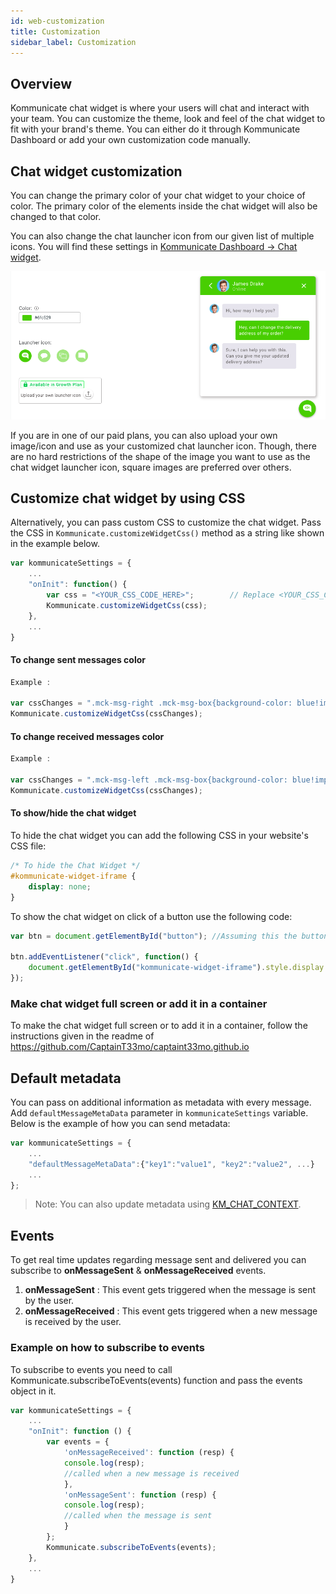 ```yaml
---
id: web-customization
title: Customization
sidebar_label: Customization
---
```


## Overview

Kommunicate chat widget is where your users will chat and interact with your team. You can customize the theme, look and feel of the chat widget to fit with your brand's theme. You can either do it through Kommunicate Dashboard or add your own customization code manually.

## Chat widget customization

You can change the primary color of your chat widget to your choice of color. The primary color of the elements inside the chat widget will also be changed to that color. 

You can also change the chat launcher icon from our given list of multiple icons. You will find these settings in 
<a href="https://dashboard.kommunicate.io/settings/chat-widget-customization" target="_blank">Kommunicate Dashboard -> Chat widget</a>.

![Chat_Widget_Customization.png](assets/Chat_Widget_Customization.png)

If you are in one of our paid plans, you can also upload your own image/icon and use as your customized chat launcher icon.  Though, there are no hard restrictions of the shape of the image you want to use as the chat widget launcher icon, square images are preferred over others.

## Customize chat widget by using CSS

Alternatively, you can pass custom CSS to customize the chat widget. Pass the CSS in `Kommunicate.customizeWidgetCss()` method as a string like shown in the example below.

```javascript
var kommunicateSettings = {
    ...
    "onInit": function() {
        var css = "<YOUR_CSS_CODE_HERE>";        // Replace <YOUR_CSS_CODE_HERE> with the CSS you want to override.
        Kommunicate.customizeWidgetCss(css);
    },
    ...
}
```

#### To change sent messages color

```javascript
Example : 

var cssChanges = ".mck-msg-right .mck-msg-box{background-color: blue!important;color:yellow!important;}";
Kommunicate.customizeWidgetCss(cssChanges);

```

#### To change received messages color

```javascript
Example :

var cssChanges = ".mck-msg-left .mck-msg-box{background-color: blue!important;color:yellow!important;}";
Kommunicate.customizeWidgetCss(cssChanges);

```

#### To show/hide the chat widget
To hide the chat widget you can add the following CSS in your website's CSS file:

```CSS
/* To hide the Chat Widget */
#kommunicate-widget-iframe {
    display: none;
}
```

To show the chat widget on click of a button use the following code:

```javascript
var btn = document.getElementById("button"); //Assuming this the button on your website from where you will trigger the click event to show the chat widget

btn.addEventListener("click", function() {
    document.getElementById("kommunicate-widget-iframe").style.display = 'block';
});
```

### Make chat widget full screen or add it in a container
To make the chat widget full screen or to add it in a container, follow the instructions given in the readme of https://github.com/CaptainT33mo/captaint33mo.github.io

## Default metadata 
You can pass on additional information as metadata with every message. Add `defaultMessageMetaData` parameter in `kommunicateSettings` variable. Below is the example of how you can send metadata:

```javascript
var kommunicateSettings = {
    ...
    "defaultMessageMetaData":{"key1":"value1", "key2":"value2", ...}
    ...
};

```
> Note: You can also update metadata using [KM_CHAT_CONTEXT](web-botintegration#pass-custom-data-to-bot-platform).

## Events
To get real time updates regarding message sent and delivered you can subscribe to **onMessageSent** & **onMessageReceived** events.

1. **onMessageSent** :  This event gets triggered when the message is sent by the user.
2. **onMessageReceived** : This event gets triggered when a new message is received by the user. 


### Example on how to subscribe to events
To subscribe to events you need to call Kommunicate.subscribeToEvents(events) function and pass the events object in it.

```javascript
var kommunicateSettings = {
    ...
    "onInit": function () {
        var events = {
            'onMessageReceived': function (resp) {
            console.log(resp);
            //called when a new message is received
            },
            'onMessageSent': function (resp) {
            console.log(resp);
            //called when the message is sent
            }
        };
        Kommunicate.subscribeToEvents(events);
    },
    ...
}
```